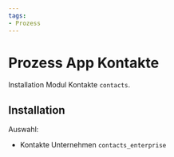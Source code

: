 ```yaml
---
tags:
- Prozess
---
```

# Prozess App Kontakte
Installation Modul Kontakte `contacts`.

## Installation

Auswahl:
* Kontakte Unternehmen `contacts_enterprise`